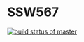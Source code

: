 # SSW567

[![build status of master](https://travis-ci.com/willmartin00/SSW567.svg?branch=master)](https://travis-ci.com/willmartin00/SSW567)
